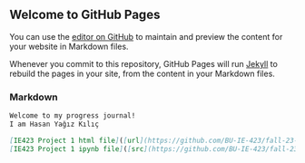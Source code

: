 ## Welcome to GitHub Pages

You can use the [editor on GitHub](https://github.com/BU-IE-423/fall-23-ilaydacelenkk/edit/main/index.md) to maintain and preview the content for your website in Markdown files.

Whenever you commit to this repository, GitHub Pages will run [Jekyll](https://jekyllrb.com/) to rebuild the pages in your site, from the content in your Markdown files.

### Markdown

```markdown
Welcome to my progress journal!
I am Hasan Yağız Kılıç

[IE423 Project 1 html file]([url](https://github.com/BU-IE-423/fall-23-HasanYagizKilic/blob/main/423_Project_1.html))
[IE423 Project 1 ipynb file]([src](https://github.com/BU-IE-423/fall-23-HasanYagizKilic/blob/main/423_Project_1.ipynb)https://github.com/BU-IE-423/fall-23-HasanYagizKilic/blob/main/423_Project_1.ipynb)
```

